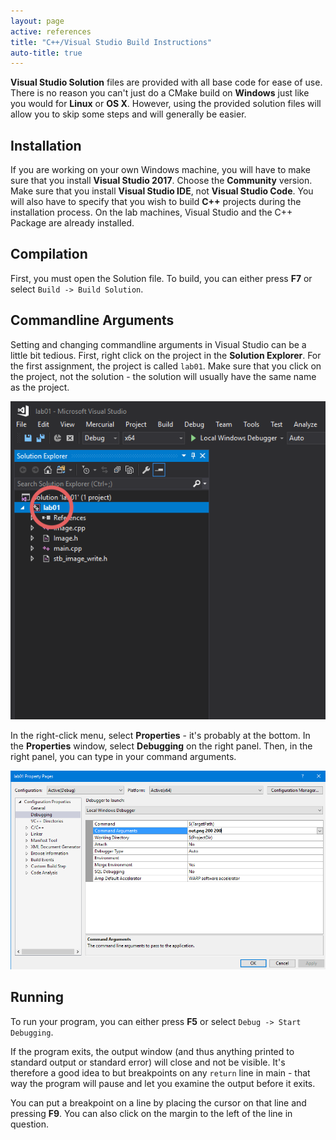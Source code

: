 ```yaml
---
layout: page
active: references
title: "C++/Visual Studio Build Instructions"
auto-title: true
---
```



**Visual Studio Solution** files are provided with all base code for ease of use.
There is no reason you can't just do a CMake build on **Windows** just like you would for **Linux** or **OS X**.
However, using the provided solution files will allow you to skip some steps and will generally be easier.


## Installation

If you are working on your own Windows machine, you will have to make sure that you install **Visual Studio 2017**.
Choose the **Community** version.
Make sure that you install **Visual Studio IDE**, not **Visual Studio Code**.
You will also have to specify that you wish to build **C++** projects during the installation process.
On the lab machines, Visual Studio and the C++ Package are already installed.


## Compilation

First, you must open the Solution file.
To build, you can either press **F7** or select `Build -> Build Solution`.


## Commandline Arguments

Setting and changing commandline arguments in Visual Studio can be a little bit tedious.
First, right click on the project in the **Solution Explorer**.
For the first assignment, the project is called `lab01`.
Make sure that you click on the project, not the solution - the solution will usually have the same name as the project.

![cpp-build-vs-1](cpp-build-vs-1.png)

In the right-click menu, select **Properties** - it's probably at the bottom.
In the **Properties** window, select **Debugging** on the right panel.
Then, in the right panel, you can type in your command arguments.

![cpp-build-vs-2](cpp-build-vs-2.png)


## Running

To run your program, you can either press **F5** or select `Debug -> Start Debugging`.

If the program exits, the output window (and thus anything printed to standard output or standard error) will close and not be visible.
It's therefore a good idea to but breakpoints on any `return` line in main - that way the program will pause and let you examine the output before it exits.

You can put a breakpoint on a line by placing the cursor on that line and pressing **F9**.
You can also click on the margin to the left of the line in question.

